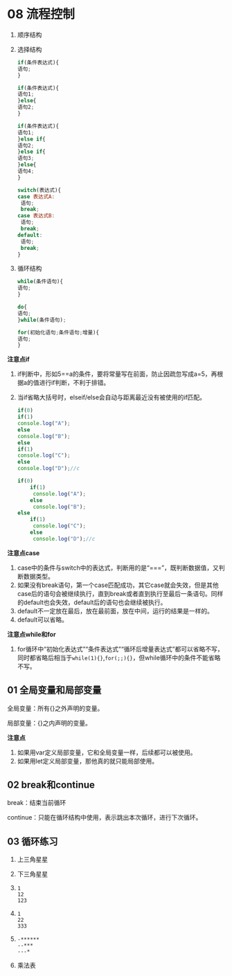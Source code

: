 # 08 流程控制

1. 顺序结构

2. 选择结构

   ```javascript
   if(条件表达式){
   语句;
   }
   ```

   ```javascript
   if(条件表达式){
   语句1;
   }else{
   语句2;
   }
   ```

   ```javascript
   if(条件表达式){
   语句1;
   }else if{
   语句2;
   }else if{
   语句3;
   }else{
   语句4;
   }
   ```

   ```javascript
   switch(表达式){
   case 表达式A:
   	语句;
   	break;
   case 表达式B:
   	语句;
   	break;
   default:
   	语句;
   	break;
   }
   ```

   

3. 循环结构

   ```javascript
   while(条件语句){
   语句;
   }
   ```

   ```javascript
   do{
   语句;
   }while(条件语句);
   ```

   ```javascript
   for(初始化语句;条件语句;增量){
   语句;
   }
   ```

   

**注意点if**

1. if判断中，形如5==a的条件，要将常量写在前面，防止因疏忽写成a=5，再根据a的值进行if判断，不利于排错。

2. 当if省略大括号时，elseif/else会自动与距离最近没有被使用的if匹配。

   ```javascript
   if(0)
   if(1)
   console.log("A");
   else
   console.log("B");
   else
   if(1)
   console.log("C");
   else
   console.log("D");//c
   ```

   ```javascript
   if(0)
       if(1)
       	console.log("A");
       else
       	console.log("B");
   else
       if(1)
       	console.log("C");
       else
       	console.log("D");//c
   ```

   

**注意点case**

1. case中的条件与switch中的表达式，判断用的是“===”，既判断数据值，又判断数据类型。
2. 如果没有break语句，第一个case匹配成功，其它case就会失效，但是其他case后的语句会被继续执行，直到break或者直到执行至最后一条语句。同样的default也会失效，default后的语句也会继续被执行。
3. default不一定放在最后，放在最前面，放在中间，运行的结果是一样的。
4. default可以省略。

**注意点while和for**

1. for循环中“初始化表达式”“条件表达式”“循环后增量表达式”都可以省略不写，同时都省略后相当于`while(1){}`,`for(;;){}`，但while循环中的条件不能省略不写。

## 01 全局变量和局部变量

全局变量：所有{}之外声明的变量。

局部变量：{}之内声明的变量。

**注意点**

1. 如果用var定义局部变量，它和全局变量一样，后续都可以被使用。
2. 如果用let定义局部变量，那他真的就只能局部使用。



## 02 break和continue

break：结束当前循环

continue：只能在循环结构中使用，表示跳出本次循环，进行下次循环。

## 03 循环练习

1. 上三角星星

2. 下三角星星

3. ```
   1
   12
   123
   ```

4. ```
   1
   22
   333
   ```

5. ```
   -******
   --***
   ---*
   ```

6. 乘法表

